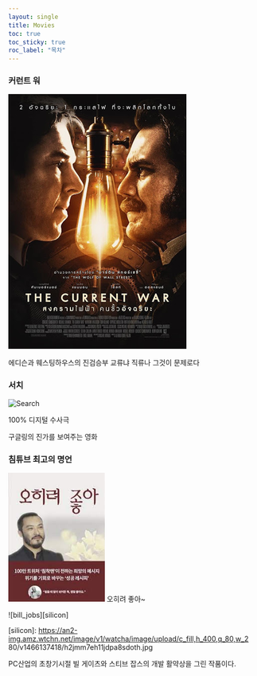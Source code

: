 ```yaml
---
layout: single
title: Movies
toc: true
toc_sticky: true
roc_label: "목차"
---
```

### 커런트 워
![lupy](/assets/images/CurWar.jpg) 

에디슨과 웨스팅하우스의 진검승부 
교류냐 직류나 그것이 문제로다 

### 서치
![Search][meme]

[meme]: https://ko.wikipedia.org/wiki/%ED%8C%8C%EC%9D%BC:%EC%98%81%ED%99%94_%EC%84%9C%EC%B9%98.jpg

100% 디지털 수사극  

구글링의 진가를 보여주는 영화

### 침튜브 최고의 명언 
[![5he_ryeo_Joa](/assets/images/5he_ryeo_Joa.jpg "오히려 좋아~")](https://www.google.com/url?sa=i&url=https%3A%2F%2Fblog.naver.com%2FPostView.nhn%3FblogId%3Dchoiyun9873%26logNo%3D222274703367%26parentCategoryNo%3D%26categoryNo%3D10%26viewDate%3D%26isShowPopularPosts%3Dfalse%26from%3DpostView&psig=AOvVaw2bo6sHUPf_G468rUUyaY4j&ust=1620365330458000&source=images&cd=vfe&ved=0CAIQjRxqFwoTCJDTu7KptPACFQAAAAAdAAAAABAJ) 
오히려 좋아~


![bill_jobs][silicon] 

[silicon]: https://an2-img.amz.wtchn.net/image/v1/watcha/image/upload/c_fill,h_400,q_80,w_2 80/v1466137418/h2jmm7eh11jdpa8sdoth.jpg 

PC산업의 초창기시절 빌 게이츠와 스티브 잡스의 개발 활약상을 그린 작품이다.  
